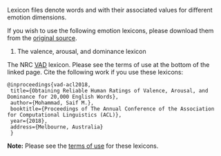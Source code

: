 Lexicon files denote words and with their associated values for different emotion dimensions.

If you wish to use the following emotion lexicons, please download them from the [original source](http://saifmohammad.com/WebPages/lexicons.html).

1. The valence, arousal, and dominance lexicon 

The NRC [VAD](http://saifmohammad.com/WebPages/nrc-vad.html) lexicon. Please see the terms of use at the bottom of the linked page.
Cite the following work if you use these lexicons:
```
@inproceedings{vad-acl2018,
 title={Obtaining Reliable Human Ratings of Valence, Arousal, and Dominance for 20,000 English Words},
 author={Mohammad, Saif M.},
 booktitle={Proceedings of The Annual Conference of the Association for Computational Linguistics (ACL)},
 year={2018},
 address={Melbourne, Australia}
 }
 ```

**Note:** Please see the [terms of use](http://saifmohammad.com/WebPages/lexicons.html) for these lexicons.
